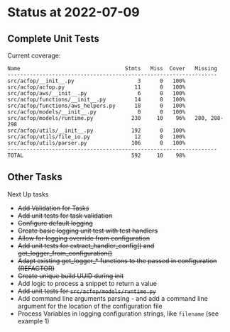 # Status at 2022-07-09

## Complete Unit Tests

Current coverage:

```text
Name                                 Stmts   Miss  Cover   Missing
------------------------------------------------------------------
src/acfop/__init__.py                    3      0   100%
src/acfop/acfop.py                      11      0   100%
src/acfop/aws/__init__.py                6      0   100%
src/acfop/functions/__init__.py         14      0   100%
src/acfop/functions/aws_helpers.py      18      0   100%
src/acfop/models/__init__.py             0      0   100%
src/acfop/models/runtime.py            230     10    96%   280, 288-298
src/acfop/utils/__init__.py            192      0   100%
src/acfop/utils/file_io.py              12      0   100%
src/acfop/utils/parser.py              106      0   100%
------------------------------------------------------------------
TOTAL                                  592     10    98%
```

## Other Tasks

Next Up tasks

* ~~Add Validation for Tasks~~
* ~~Add unit tests for task validation~~
* ~~Configure default logging~~
* ~~Create basic logging unit test with test handlers~~
* ~~Allow for logging override from configuration~~
* ~~Add unit tests for extract_handler_config() and get_logger_from_configuration()~~
* ~~Adapt existing get_logger_* functions to the passed in configuration (REFACTOR)~~
* ~~Create unique build UUID during init~~
* Add logic to process a snippet to return a value
* ~~Add unit tests for `src/acfop/models/runtime.py`~~
* Add command line arguments parsing - and add a command line argument for the location of the configuration file
* Process Variables in logging configuration strings, like `filename` (see example 1)


